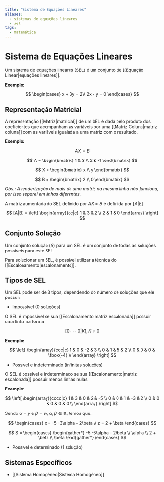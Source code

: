```yaml
---
title: "Sistema de Equações Lineares"
aliases:
  - sistemas de equações lineares
  - sel
tags:
  - matemática
---
```


# Sistema de Equações Lineares

Um sistema de equações lineares (SEL) é um conjunto de [[Equação Linear|equações lineares]].

**Exemplo:**

$$
\begin{cases}
x + 3y = 2\\
2x - y = 0
\end{cases}
$$

## Representação Matricial

A representação [[Matriz|matricial]] de um SEL é dada pelo produto dos coeficientes que acompanham as variáveis por uma [[Matriz Coluna|matriz coluna]] com as variáveis igualada a uma matriz com o resultado.

**Exemplo:**

$$
AX = B
$$

$$
A =
\begin{bmatrix}
1 & 3 \\
2 & -1
\end{bmatrix}
$$

$$
X =
\begin{bmatrix}
x \\
y
\end{bmatrix}
$$

$$
B =
\begin{bmatrix}
2 \\
0
\end{bmatrix}
$$

_Obs.: A renderização de mais de uma matriz na mesma linha não funciona, por isso separei em linhas diferentes._

A matriz aumentada do SEL definido por $AX = B$ é definida por $[A|B]$

$$
[A|B] =
\left[
\begin{array}{cc|c}
1 & 3 & 2 \\
2 & 1 & 0
\end{array}
\right]
$$

## Conjunto Solução

Um conjunto solução ($S$) para um SEL é um conjunto de todas as soluções possíveis para este SEL.

Para solucionar um SEL, é possível utilizar a técnica do [[Escalonamento|escalonamento]].

## Tipos de SEL

Um SEL pode ser de 3 tipos, dependendo do número de soluções que ele possui:

- Impossível (0 soluções)

O SEL é impossível se sua [[Escalonamento|matriz escalonada]] possuir uma linha na forma

$$[0  \cdot \cdot \cdot 0 | K], K \neq 0$$

**Exemplo:**

$$
\left[
\begin{array}{ccc|c}
1 & 0 & -2 & 3 \\
0 & 1 & 5 & 2 \\
0 & 0 & 0 & \fbox{-4} \\
\end{array}
\right]
$$

- Possível e indeterminado (infinitas soluções)

O SEL é possível e indeterminado se sua [[Escalonamento|matriz escalonada]] possuir menos linhas nulas

**Exemplo:**

$$
\left[
\begin{array}{cccc|c}
1 & 3 & 0 & 2 & -5 \\
0 & 0 & 1 & -3 & 2 \\
0 & 0 & 0 & 0 & 0 \\
\end{array}
\right]
$$

Sendo $\alpha = y$ e $\beta = w$, $\alpha, \beta \in \mathbb{R}$, temos que:

$$
\begin{cases}
x = -5 -3\alpha - 2\beta \\
z = 2 + \beta
\end{cases}
$$

$$
S =
\begin{cases}
\begin{gather*}
-5 -3\alpha - 2\beta \\
\alpha \\
2 + \beta \\
\beta
\end{gather*}
\end{cases}
$$

- Possível e determinado (1 solução)

## Sistemas Específicos

- [[Sistema Homogêneo|Sistema Homogêneo]]
